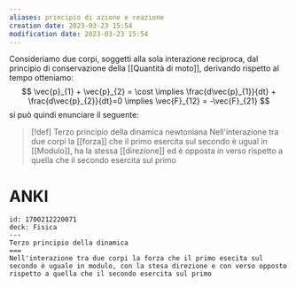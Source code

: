 ```yaml
---
aliases: principio di azione e reazione
creation date: 2023-03-23 15:54
modification date: 2023-03-23 15:54
---
```

Consideriamo due corpi, soggetti alla sola interazione reciproca, dal principio di conservazione della [[Quantità di moto]], derivando rispetto al tempo otteniamo:
$$
\vec{p}_{1} + \vec{p}_{2} = \cost \implies \frac{d\vec{p}_{1}}{dt} + \frac{d\vec{p}_{2}}{dt}=0 \implies \vec{F}_{12} = -\vec{F}_{21}  
$$
si può quindi enunciare il seguente:

>[!def] Terzo principio della dinamica newtoniana
>Nell'interazione tra due corpi la [[forza]] che il primo esercita sul secondo è ugual in [[Modulo]], ha la stessa [[direzione]] ed è opposta in verso rispetto a quella che il secondo esercita sul primo

# ANKI

```anki
id: 1700212220071
deck: Fisica
---
Terzo principio della dinamica
===
Nell'interazione tra due corpi la forza che il primo esecita sul secondo è uguale in modulo, con la stesa direzione e con verso opposto rispetto a quella che il secondo esercita sul primo
```


